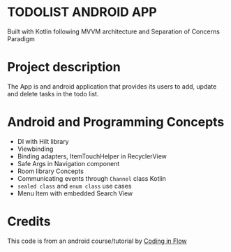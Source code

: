 # TODOLIST ANDROID APP
Built with Kotlin following MVVM architecture and Separation of Concerns Paradigm

# Project description
The App is and android application that provides its users to add, update and delete tasks in the todo list.

# Android and Programming Concepts
- DI with Hilt library
- Viewbinding
- Binding adapters, ItemTouchHelper in RecyclerView
- Safe Args in  Navigation component
- Room library Concepts
- Communicating events through `Channel` class Kotlin
- `sealed class` and `enum class` use cases
- Menu Item with embedded Search View

# Credits
This code is from an android course/tutorial by [Coding in Flow](https://www.youtube.com/channel/UC_Fh8kvtkVPkeihBs42jGcA)
